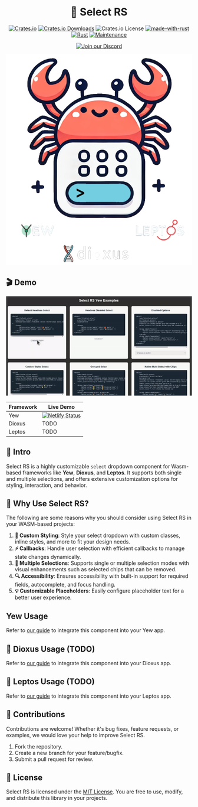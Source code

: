 <div align="center">

# 🔽 Select RS

[![Crates.io](https://img.shields.io/crates/v/selectrs)](https://crates.io/crates/selectrs)
[![Crates.io Downloads](https://img.shields.io/crates/d/selectrs)](https://crates.io/crates/selectrs)
![Crates.io License](https://img.shields.io/crates/l/selectrs)
[![made-with-rust](https://img.shields.io/badge/Made%20with-Rust-1f425f.svg?logo=rust&logoColor=white)](https://www.rust-lang.org/)
[![Rust](https://img.shields.io/badge/Rust-1.79%2B-blue.svg)](https://www.rust-lang.org)
[![Maintenance](https://img.shields.io/badge/Maintained%3F-yes-green.svg)](https://github.com/wiseaidev)

[![Join our Discord](https://dcbadge.limes.pink/api/server/b5JbvHW5nv)](https://discord.gg/b5JbvHW5nv)

<!-- absolute url for docs.rs cause assets is excluded from crate -->
![logo](https://raw.githubusercontent.com/opensass/select-rs/refs/heads/main/assets/logo.webp)

</div>

## 🎬 Demo

<!-- absolute url for docs.rs cause assets is excluded from crate -->
![select-rs-demo](https://github.com/opensass/select-rs/blob/main/assets/demo.gif)

| Framework | Live Demo |
| --- | --- |
| Yew | [![Netlify Status](https://api.netlify.com/api/v1/badges/b2f7d257-599e-4eab-a6c6-7ff655f3caf4/deploy-status)](https://select-rs.netlify.app) |
| Dioxus | TODO |
| Leptos | TODO |

## 📜 Intro

Select RS is a highly customizable `select` dropdown component for Wasm-based frameworks like **Yew**, **Dioxus**, and **Leptos**. It supports both single and multiple selections, and offers extensive customization options for styling, interaction, and behavior.

## 🤔 Why Use Select RS?

The following are some reasons why you should consider using Select RS in your WASM-based projects:

1. **🎨 Custom Styling**: Style your select dropdown with custom classes, inline styles, and more to fit your design needs.
1. **⚡ Callbacks**: Handle user selection with efficient callbacks to manage state changes dynamically.
1. **📱 Multiple Selections**: Supports single or multiple selection modes with visual enhancements such as selected chips that can be removed.
1. **🔍 Accessibility**: Ensures accessibility with built-in support for required fields, autocomplete, and focus handling.
1. **💡 Customizable Placeholders**: Easily configure placeholder text for a better user experience.

## Yew Usage

<!-- absolute url for docs.rs cause YEW.md is not included in crate -->
Refer to [our guide](https://github.com/opensass/select-rs/blob/main/YEW.md) to integrate this component into your Yew app.

## 🧬 Dioxus Usage (TODO)

Refer to [our guide](DIOXUS.md) to integrate this component into your Dioxus app.

## 🌱 Leptos Usage (TODO)

Refer to [our guide](LEPTOS.md) to integrate this component into your Leptos app.

## 🤝 Contributions

Contributions are welcome! Whether it's bug fixes, feature requests, or examples, we would love your help to improve Select RS.

1. Fork the repository.
1. Create a new branch for your feature/bugfix.
1. Submit a pull request for review.

## 📜 License

Select RS is licensed under the [MIT License](LICENSE). You are free to use, modify, and distribute this library in your projects.
